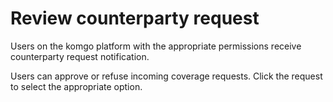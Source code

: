 # Review counterparty request

Users on the komgo platform with the appropriate permissions receive counterparty request notification.

Users can approve or refuse incoming coverage requests. Click the request to select the appropriate option.

